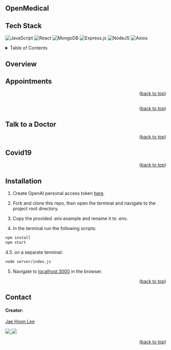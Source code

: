 ## OpenMedical


## Tech Stack

![JavaScript](https://img.shields.io/badge/javascript-%23323330.svg?style=for-the-badge&logo=javascript&logoColor=%23F7DF1E)
![React](https://img.shields.io/badge/react-%2320232a.svg?style=for-the-badge&logo=react&logoColor=%2361DAFB)
![MongoDB](	https://img.shields.io/badge/MongoDB-4EA94B?style=for-the-badge&logo=mongodb&logoColor=white)
![Express.js](https://img.shields.io/badge/express.js-%23404d59.svg?style=for-the-badge&logo=express&logoColor=%2361DAFB)
![NodeJS](https://img.shields.io/badge/node.js-6DA55F?style=for-the-badge&logo=node.js&logoColor=white)
![Axios](https://img.shields.io/badge/-Axios-671ddf?logo=axios&logoColor=black&style=for-the-badge)

<details>
  <summary>Table of Contents</summary>
  <ol>
    <li>
      <a href="#overview">Overview</a>
      <ul>
        <li><a href="#Appointments">Appointments</a></li>
        <li><a href="#Talk-to-a-Doctor">Talk to a Doctor</a></li>
        <li><a href="#Covid19">Covid-19</a></li>
      </ul>
    </li>
    <li>
      <a href="#installation">Installation</a>
    </li>
    <li><a href="#usage">Usage</a></li>
    <li><a href="#contact">Contact</a></li>
  </ol>
</details>

## Overview


## Appointments



 <p align="right">(<a href="#top">back to top</a>)</p>

##


 <p align="right">(<a href="#top">back to top</a>)</p>

## Talk to a Doctor



<p align="right">(<a href="#top">back to top</a>)</p>

## Covid19



<p align="right">(<a href="#top">back to top</a>)</p>


## Installation

1. Create OpenAI personal access token [here](https://platform.openai.com/).


2. Fork and clone this repo, then open the terminal and navigate to the project root directory.

3. Copy the provided .env.example and rename it to .env.


4. In the terminal run the following scripts:

```bash
npm install
npm start
```

4.5. on a separate terminal:

```bash
node server/index.js
```

5. Navigate to [localhost:3000](http://localhost:3000) in the browser.

<p align="right">(<a href="#top">back to top</a>)</p>

## Contact

#### Creator:

[Jae Hoon Lee](https://www.linkedin.com/in/jae-lee-2b116114b/)

<p>
 <a href="https://www.linkedin.com/in/jae-lee-2b116114b/">
 <img src="https://img.shields.io/badge/LinkedIn-0077B5?style=for-the-badge&logo=linkedin&logoColor=white">
 </a>
 <a href="https://github.com/jl924">
 <img src="https://img.shields.io/badge/GitHub-100000?style=for-the-badge&logo=github&logoColor=white">
 </a>
</p>

<p align="right">(<a href="#top">back to top</a>)</p>